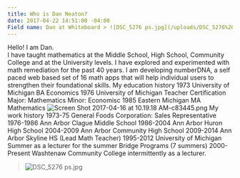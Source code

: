 ```yaml
---
title: Who is Dan Neaton?
date: 2017-04-22 14:51:00 -04:00
Field name: Dan at Whiteboard > ![DSC_5276 ps.jpg](/uploads/DSC_5276%20ps.jpg)
---
```


Hello! I am Dan.     
I have taught mathematics at the Middle School, High School, Community College and at the University levels.
I have explored and experimented with math remediation for the past 40 years. I am developing numberDNA, a self paced
web based set of 16 math apps that will help individual users to strengthen their foundational skills. 
My education history
1973  University of Michigan BA Economics
1976  University of Michigan Teacher Certification
      Major: Mathematics   Minor: Economisc
1985  Eastern Michigan MA Mathematics
![Screen Shot 2017-04-16 at 10.19.18 AM-c83445.png](/uploads/Screen%20Shot%202017-04-16%20at%2010.19.18%20AM-c83445.png)
My work history
1973-75 General Foods Corporation: Sales Representative
1976-1986 Ann Arbor Clague Middle School
1986-2004 Ann Arbor Huron High School
2004-2009 Ann Arbor Community High School
2009-2014 Ann Arbor Skyline HS (Lead Math Teacher)
1995-2012 University of Michigan Summer as a lecturer
           for the summer Bridge Programs (7 summers)
2000-Present  Washtenaw Community College intermittently as 
              a lecturer. 
    
> ![DSC_5276 ps.jpg](/uploads/DSC_5276%20ps.jpg)


            


          